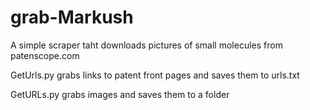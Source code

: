 # grab-Markush
A simple scraper taht downloads pictures of small molecules from patenscope.com

GetUrls.py grabs links to patent front pages and saves them to urls.txt

GetURLs.py grabs images and saves them to a folder
